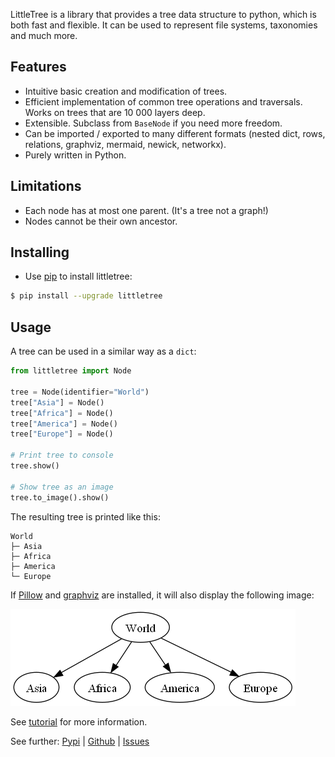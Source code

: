 LittleTree is a library that provides a tree data structure to python,
which is both fast and flexible.
It can be used to represent file systems, taxonomies and much more.

## Features ##

- Intuitive basic creation and modification of trees.
- Efficient implementation of common tree operations and traversals.
  Works on trees that are 10 000 layers deep.
- Extensible. Subclass from `BaseNode` if you need more freedom.
- Can be imported / exported to many different formats (nested dict, rows, relations, graphviz, mermaid, newick, networkx).
- Purely written in Python.

## Limitations ##
- Each node has at most one parent. (It's a tree not a graph!)
- Nodes cannot be their own ancestor.

## Installing ##

- Use [pip](https://pip.pypa.io/en/stable/getting-started/) to install littletree:

```sh
$ pip install --upgrade littletree
```
## Usage ##

A tree can be used in a similar way as a `dict`:

```python
from littletree import Node

tree = Node(identifier="World")
tree["Asia"] = Node()
tree["Africa"] = Node()
tree["America"] = Node()
tree["Europe"] = Node()

# Print tree to console
tree.show()

# Show tree as an image
tree.to_image().show()
```

The resulting tree is printed like this:

```
World
├─ Asia
├─ Africa
├─ America
└─ Europe
```

If [Pillow](https://pypi.org/project/pillow/) and [graphviz](https://graphviz.org/) are installed,
it will also display the following image:

![world](images/world.png)

See [tutorial](https://github.com/lverweijen/littletree/blob/main/tutorial.md) for more information.

See further:
[Pypi](https://pypi.org/project/littletree/) |
[Github](https://github.com/lverweijen/littletree) |
[Issues](https://github.com/lverweijen/littletree/issues)

